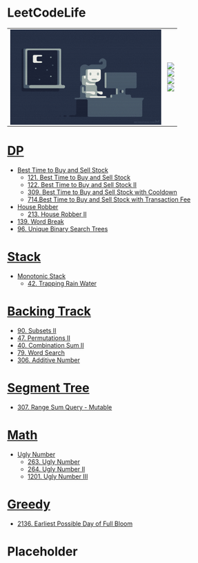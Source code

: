 # LeetCodeLife

|    |        |
| -------- | -------------- |
| <img style="float: left;" src="https://github.com/huaxing-w/LeetCodeLife/blob/main/others/coding%20gif.gif?raw=true" height="220px" width="350px"> |<img style="float: left;" src="https://img.shields.io/github/commit-activity/w/huaxing-w/LeetCodeLife"><br/><img style="float: left;" src="https://img.shields.io/github/last-commit/huaxing-w/LeetCodeLife"><br/><img style="float: left;" src="https://komarev.com/ghpvc/?username=huaxing-w"><br><img style="float: left;" src="https://img.shields.io/badge/Python-3776AB?style=for-the-badge&logo=python&logoColor=white">


# [DP](https://github.com/huaxing-w/LeetCodeLife/tree/main/LC/DP)
* [Best Time to Buy and Sell Stock](https://github.com/huaxing-w/LeetCodeLife/tree/main/LC/DP/Best%20Time%20to%20Buy%20and%20Sell%20Stock)
    * [121. Best Time to Buy and Sell Stock](https://github.com/huaxing-w/LeetCodeLife/tree/main/LC/DP/Best%20Time%20to%20Buy%20and%20Sell%20Stock/121.%20Best%20Time%20to%20Buy%20and%20Sell%20Stock)
    * [122. Best Time to Buy and Sell Stock II](https://github.com/huaxing-w/LeetCodeLife/tree/main/LC/DP/Best%20Time%20to%20Buy%20and%20Sell%20Stock/122.%20Best%20Time%20to%20Buy%20and%20Sell%20Stock%20II)
    * [309. Best Time to Buy and Sell Stock with Cooldown](https://github.com/huaxing-w/LeetCodeLife/tree/main/LC/DP/Best%20Time%20to%20Buy%20and%20Sell%20Stock/309.%20Best%20Time%20to%20Buy%20and%20Sell%20Stock%20with%20Cooldown)
    * [714.Best Time to Buy and Sell Stock with Transaction Fee](https://github.com/huaxing-w/LeetCodeLife/tree/main/LC/DP/Best%20Time%20to%20Buy%20and%20Sell%20Stock/714.Best%20Time%20to%20Buy%20and%20Sell%20Stock%20with%20Transaction%20Fee)
* [House Robber](https://github.com/huaxing-w/LeetCodeLife/tree/main/LC/DP/House%20Robber)
    * [213. House Robber II](https://github.com/huaxing-w/LeetCodeLife/tree/main/LC/DP/House%20Robber/213.%20House%20Robber%20II)
* [139. Word Break](https://github.com/huaxing-w/LeetCodeLife/tree/main/LC/DP/139.%20Word%20Break)
* [96. Unique Binary Search Trees](https://github.com/huaxing-w/LeetCodeLife/tree/main/LC/DP/96.%20Unique%20Binary%20Search%20Trees)



# [Stack](https://github.com/huaxing-w/LeetCodeLife/tree/main/LC/stack)
* [Monotonic Stack](https://github.com/huaxing-w/LeetCodeLife/tree/main/LC/stack/Monotonic%20Stack)
    * [42. Trapping Rain Water](https://github.com/huaxing-w/LeetCodeLife/tree/main/LC/stack/Monotonic%20Stack/42.%20Trapping%20Rain%20Water)
# [Backing Track](https://github.com/huaxing-w/LeetCodeLife/tree/main/LC/Backing%20Track)
* [90. Subsets II](https://github.com/huaxing-w/LeetCodeLife/tree/main/LC/Backing%20Track/90.%20Subsets%20II)
* [47. Permutations II](https://github.com/huaxing-w/LeetCodeLife/tree/main/LC/Backing%20Track/47.%20Permutations%20II)
* [40. Combination Sum II](https://github.com/huaxing-w/LeetCodeLife/tree/main/LC/Backing%20Track/40.%20Combination%20Sum%20II)
* [79. Word Search](https://github.com/huaxing-w/LeetCodeLife/tree/main/LC/Backing%20Track/79.%20Word%20Search)
* [306. Additive Number](https://github.com/huaxing-w/LeetCodeLife/tree/main/LC/Backing%20Track/306.%20Additive%20Number)



# [Segment Tree](https://github.com/huaxing-w/LeetCodeLife/tree/main/LC/segment%20tree)
* [307. Range Sum Query - Mutable](https://github.com/huaxing-w/LeetCodeLife/tree/main/LC/segment%20tree/307.%20Range%20Sum%20Query%20-%20Mutable)

# [Math](https://github.com/huaxing-w/LeetCodeLife/tree/main/LC/math)
* [Ugly Number](https://github.com/huaxing-w/LeetCodeLife/tree/main/LC/math)
  * [263. Ugly Number](https://github.com/huaxing-w/LeetCodeLife/tree/main/LC/math/ugly%20number/263.%20Ugly%20Number)
  * [264. Ugly Number II](https://github.com/huaxing-w/LeetCodeLife/tree/main/LC/math/ugly%20number/264.%20Ugly%20Number%20II)
  * [1201. Ugly Number III](https://github.com/huaxing-w/LeetCodeLife/tree/main/LC/math/ugly%20number/1201.%20Ugly%20Number%20III)
  
  

# [Greedy](https://github.com/huaxing-w/LeetCodeLife/tree/main/LC/Greedy)
* [2136. Earliest Possible Day of Full Bloom](https://github.com/huaxing-w/LeetCodeLife/tree/main/LC/Greedy/2136.%20Earliest%20Possible%20Day%20of%20Full%20Bloom)
  
# Placeholder








